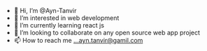 - 👋 Hi, I’m @Ayn-Tanvir
- 👀 I’m interested in web development
- 🌱 I’m currently learning react js
- 💞️ I’m looking to collaborate on any open source web app project 
- 📫 How to reach me ...ayn.tanvir@gamil.com

<!---
Ayn-Tanvir/Ayn-Tanvir is a ✨ special ✨ repository because its `README.md` (this file) appears on your GitHub profile.
You can click the Preview link to take a look at your changes.
--->
